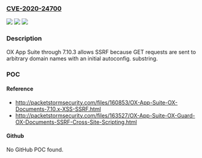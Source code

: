 ### [CVE-2020-24700](https://cve.mitre.org/cgi-bin/cvename.cgi?name=CVE-2020-24700)
![](https://img.shields.io/static/v1?label=Product&message=n%2Fa&color=blue)
![](https://img.shields.io/static/v1?label=Version&message=n%2Fa&color=blue)
![](https://img.shields.io/static/v1?label=Vulnerability&message=n%2Fa&color=brighgreen)

### Description

OX App Suite through 7.10.3 allows SSRF because GET requests are sent to arbitrary domain names with an initial autoconfig. substring.

### POC

#### Reference
- http://packetstormsecurity.com/files/160853/OX-App-Suite-OX-Documents-7.10.x-XSS-SSRF.html
- http://packetstormsecurity.com/files/163527/OX-App-Suite-OX-Guard-OX-Documents-SSRF-Cross-Site-Scripting.html

#### Github
No GitHub POC found.

